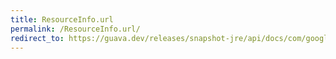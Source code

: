 ```yaml
---
title: ResourceInfo.url
permalink: /ResourceInfo.url/
redirect_to: https://guava.dev/releases/snapshot-jre/api/docs/com/google/common/reflect/ClassPath.ResourceInfo.html#url--
---
```

